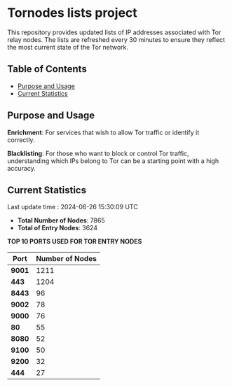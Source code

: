 # Tornodes lists project

This repository provides updated lists of IP addresses associated with Tor relay nodes. The lists are refreshed every 30 minutes to ensure they reflect the most current state of the Tor network.

## Table of Contents

- [Purpose and Usage](#purpose-and-usage)
- [Current Statistics](#current-statistics)


## Purpose and Usage

**Enrichment**: For services that wish to allow Tor traffic or identify it correctly.

**Blacklisting**: For those who want to block or control Tor traffic, understanding which IPs belong to Tor can be a starting point with a high accuracy.

## Current Statistics

Last update time : 2024-06-26 15:30:09 UTC

- **Total Number of Nodes**: 7865
- **Total of Entry Nodes**: 3624

**TOP 10 PORTS USED FOR TOR ENTRY NODES**

| **Port** | **Number of Nodes** |
|------|-----------------|
| **9001**   | 1211  |
| **443**   | 1204  |
| **8443**   | 96  |
| **9002**   | 78  |
| **9000**   | 76  |
| **80**   | 55  |
| **8080**   | 52  |
| **9100**   | 50  |
| **9200**   | 32  |
| **444**   | 27  |

